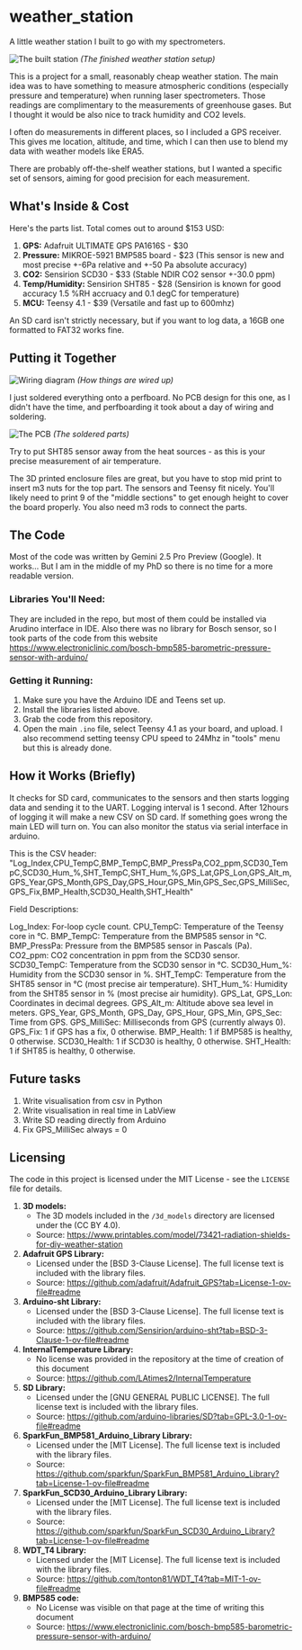 # weather_station

A little weather station I built to go with my spectrometers.

![The built station](docs/meteostation.png)
*(The finished weather station setup)*

This is a project for a small, reasonably cheap weather station. The main idea was to have something to measure atmospheric conditions (especially pressure and temperature) when running laser spectrometers. Those readings are complimentary to the measurements of greenhouse gases. But I thought it would be also nice to track humidity and CO2 levels.

I often do measurements in different places, so I included a GPS receiver. This gives me location, altitude, and time, which I can then use to blend my data with weather models like ERA5.

There are probably off-the-shelf weather stations, but I wanted a specific set of sensors, aiming for good precision for each measurement.

## What's Inside & Cost

Here's the parts list. Total comes out to around $153 USD:

1.  **GPS:** Adafruit ULTIMATE GPS PA1616S - $30
2.  **Pressure:** MIKROE-5921 BMP585 board - $23 (This sensor is new and most precise +-6Pa relative and +-50 Pa absolute accuracy)
3.  **CO2:** Sensirion SCD30 - $33 (Stable NDIR CO2 sensor +-30.0 ppm)
4.  **Temp/Humidity:** Sensirion SHT85 - $28 (Sensirion is known for good accuracy 1.5	%RH accruacy and 0.1 degC for temperature)
5.  **MCU:** Teensy 4.1 - $39 (Versatile and fast up to 600mhz)

An SD card isn't strictly necessary, but if you want to log data, a 16GB one formatted to FAT32 works fine.

## Putting it Together

![Wiring diagram](docs/wiring.png)
*(How things are wired up)*

I just soldered everything onto a perfboard. No PCB design for this one, as I didn't have the time, and perfboarding it took about a day of wiring and soldering.

![The PCB](docs/pcb.png)
*(The soldered parts)*

Try to put SHT85 sensor away from the heat sources - as this is your precise measurement of air temperature.

The 3D printed enclosure files are great, but you have to stop mid print to insert m3 nuts for the top part. The sensors and Teensy fit nicely. You'll likely need to print 9 of the "middle sections" to get enough height to cover the board properly. You also need m3 rods to connect the parts.

## The Code

 Most of the code was written by Gemini 2.5 Pro Preview (Google). It works... But I am in the middle of my PhD so there is no time for a more readable version.

### Libraries You'll Need:

They are included in the repo, but most of them could be installed via Arudino interface in IDE. Also there was no library for Bosch sensor, so I took parts of the code from this website https://www.electroniclinic.com/bosch-bmp585-barometric-pressure-sensor-with-arduino/

### Getting it Running:
1.  Make sure you have the Arduino IDE and Teens set up.
2.  Install the libraries listed above.
3.  Grab the code from this repository.
4.  Open the main `.ino` file, select Teensy 4.1 as your board, and upload. I also recommend setting teensy CPU speed to 24Mhz in "tools" menu but this is already done.

## How it Works (Briefly)

It checks for SD card, communicates to the sensors and then starts logging data and sending it to the UART. Logging interval is 1 second. After 12hours of logging it will make a new CSV on SD card. If something goes wrong the main LED will turn on. You can also monitor the status via serial interface in arduino. 

This is the CSV header:
"Log_Index,CPU_TempC,BMP_TempC,BMP_PressPa,CO2_ppm,SCD30_TempC,SCD30_Hum_%,SHT_TempC,SHT_Hum_%,GPS_Lat,GPS_Lon,GPS_Alt_m,GPS_Year,GPS_Month,GPS_Day,GPS_Hour,GPS_Min,GPS_Sec,GPS_MilliSec,GPS_Fix,BMP_Health,SCD30_Health,SHT_Health"

Field Descriptions:

Log_Index: For-loop cycle count.
CPU_TempC: Temperature of the Teensy core in °C.
BMP_TempC: Temperature from the BMP585 sensor in °C.
BMP_PressPa: Pressure from the BMP585 sensor in Pascals (Pa).
CO2_ppm: CO2 concentration in ppm from the SCD30 sensor.
SCD30_TempC: Temperature from the SCD30 sensor in °C.
SCD30_Hum_%: Humidity from the SCD30 sensor in %.
SHT_TempC: Temperature from the SHT85 sensor in °C (most precise air temperature).
SHT_Hum_%: Humidity from the SHT85 sensor in % (most precise air humidity).
GPS_Lat, GPS_Lon: Coordinates in decimal degrees.
GPS_Alt_m: Altitude above sea level in meters.
GPS_Year, GPS_Month, GPS_Day, GPS_Hour, GPS_Min, GPS_Sec: Time from GPS.
GPS_MilliSec: Milliseconds from GPS (currently always 0).
GPS_Fix: 1 if GPS has a fix, 0 otherwise.
BMP_Health: 1 if BMP585 is healthy, 0 otherwise.
SCD30_Health: 1 if SCD30 is healthy, 0 otherwise.
SHT_Health: 1 if SHT85 is healthy, 0 otherwise.

## Future tasks

1. Write visualisation from csv in Python
2. Write visualisation in real time in LabView
3. Write SD reading directly from Arduino
4. Fix GPS_MilliSec always = 0

## Licensing

The code in this project is licensed under the MIT License - see the `LICENSE` file for details.

1.  **3D models:**
    *   The 3D models included in the `/3d_models` directory are licensed under the (CC BY 4.0).
    *   Source: https://www.printables.com/model/73421-radiation-shields-for-diy-weather-station
2.  **Adafruit GPS Library:**
    *   Licensed under the [BSD 3-Clause License]. The full license text is included with the library files.
    *   Source: https://github.com/adafruit/Adafruit_GPS?tab=License-1-ov-file#readme
3.  **Arduino-sht Library:**
    *   Licensed under the [BSD 3-Clause License]. The full license text is included with the library files.
    *   Source: https://github.com/Sensirion/arduino-sht?tab=BSD-3-Clause-1-ov-file#readme
4.  **InternalTemperature Library:**
    *   No license was provided in the repository at the time of creation of this document
    *   Source: https://github.com/LAtimes2/InternalTemperature
5.  **SD Library:**
    *   Licensed under the [GNU GENERAL PUBLIC LICENSE]. The full license text is included with the library files.
    *   Source: https://github.com/arduino-libraries/SD?tab=GPL-3.0-1-ov-file#readme
6.  **SparkFun_BMP581_Arduino_Library Library:**
    *   Licensed under the [MIT License]. The full license text is included with the library files.
    *   Source: https://github.com/sparkfun/SparkFun_BMP581_Arduino_Library?tab=License-1-ov-file#readme
7.  **SparkFun_SCD30_Arduino_Library Library:**
    *   Licensed under the [MIT License]. The full license text is included with the library files.
    *   Source: https://github.com/sparkfun/SparkFun_SCD30_Arduino_Library?tab=License-1-ov-file#readme
8.  **WDT_T4 Library:**
    *   Licensed under the [MIT License]. The full license text is included with the library files.
    *   Source: https://github.com/tonton81/WDT_T4?tab=MIT-1-ov-file#readme
9.  **BMP585 code:**
    *   No License was visible on that page at the time of writing this document
    *   Source: https://www.electroniclinic.com/bosch-bmp585-barometric-pressure-sensor-with-arduino/


